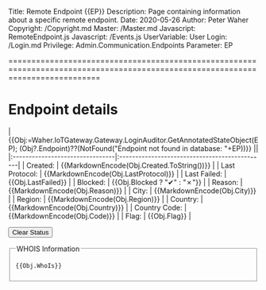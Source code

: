 ﻿Title: Remote Endpoint {{EP}}
Description: Page containing information about a specific remote endpoint.
Date: 2020-05-26
Author: Peter Waher
Copyright: /Copyright.md
Master: /Master.md
Javascript: RemoteEndpoint.js
Javascript: /Events.js
UserVariable: User
Login: /Login.md
Privilege: Admin.Communication.Endpoints
Parameter: EP

================================================================================================================================

Endpoint details
===================

| {{Obj:=Waher.IoTGateway.Gateway.LoginAuditor.GetAnnotatedStateObject(EP);
(Obj?.Endpoint)??(NotFound("Endpoint not found in database: "+EP))}}             ||
|:--------------------------------|:----------------------------------------------|
| Created:                        | {{MarkdownEncode(Obj.Created.ToString())}}    |
| Last Protocol:                  | {{MarkdownEncode(Obj.LastProtocol)}}          |
| Last Failed:                    | {{Obj.LastFailed}}                            |
| Blocked:                        | {{Obj.Blocked ? "✔" : "✗"}}                 |
| Reason:                         | {{MarkdownEncode(Obj.Reason)}}                |
| City:                           | {{MarkdownEncode(Obj.City)}}                  |
| Region:                         | {{MarkdownEncode(Obj.Region)}}                |
| Country:                        | {{MarkdownEncode(Obj.Country)}}               |
| Country Code:                   | {{MarkdownEncode(Obj.Code)}}                  |
| Flag:                           | {{Obj.Flag}}                                  |

<button type="button" onclick="ClearStatus('{{EP}}')" title="Clear block and state status from endpoint.">Clear Status</button>

<fieldset>
<legend>WHOIS Information</legend>

```
{{Obj.WhoIs}}
```

</fieldset>